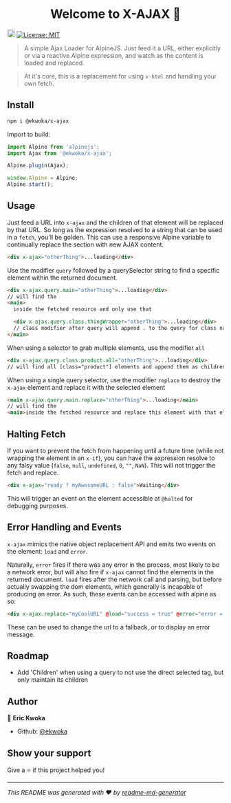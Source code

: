<h1 align="center">Welcome to X-AJAX 👋</h1>
<p>
  <a href="https://www.npmjs.com/package/@ekwoka/x-ajax"><img src="https://badge.fury.io/js/@ekwoka%2Fx-ajax.svg" alt="npm version" height="18"></a>
  <a href="#" target="_blank">
    <img alt="License: MIT" src="https://img.shields.io/badge/License-MIT-yellow.svg" />
  </a>
</p>

> A simple Ajax Loader for AlpineJS. Just feed it a URL, either explicitly or via a reactive Alpine expression, and watch as the content is loaded and replaced.

> At it's core, this is a replacement for using `x-html` and handling your own fetch.

## Install

```sh
npm i @ekwoka/x-ajax
```

Import to build:

```js
import Alpine from 'alpinejs';
import Ajax from '@ekwoka/x-ajax';

Alpine.plugin(Ajax);

window.Alpine = Alpine;
Alpine.start();
```

## Usage

Just feed a URL into `x-ajax` and the children of that element will be replaced by that URL. So long as the expression resolved to a string that can be used in a `fetch`, you'll be golden. This can use a responsive Alpine variable to continually replace the section with new AJAX content.

```html
<div x-ajax="otherThing">...loading</div>
```

Use the modifier `query` followed by a querySelector string to find a specific element within the returned document.

```html
<div x-ajax.query.main="otherThing">...loading</div>
// will find the
<main>
  inside the fetched resource and only use that

  <div x-ajax.query.class.thingWrapper="otherThing">...loading</div>
  // class modifier after query will append . to the query for class name support within the query modifier
</main>
```

When using a selector to grab multiple elements, use the modifier `all`

```html
<div x-ajax.query.class.product.all="otherThing">...loading</div>
// will find all [class="product"] elements and append them as children
```

When using a single query selector, use the modifier `replace` to destroy the `x-ajax` element and replace it with the selected element

```html
<main x-ajax.query.main.replace="otherThing">...loading</main>
// will find the
<main>inside the fetched resource and replace this element with that element</main>
```

## Halting Fetch

If you want to prevent the fetch from happening until a future time (while not wrapping the element in an `x-if`), you can have the expression resolve to any falsy value (`false`, `null`, `undefined`, `0`, `""`, `NaN`). This will not trigger the fetch and replace.

```html
<div x-ajax="ready ? myAwesomeURL : false">Waiting</div>
```

This will trigger an event on the element accessible at `@halted` for debugging purposes.

## Error Handling and Events

`x-ajax` mimics the native object replacement API and emits two events on the element: `load` and `error`.

Naturally, `error` fires if there was any error in the process, most likely to be a network error, but will also fire if `x-ajax` cannot find the elements in the returned document. `load` fires after the network call and parsing, but before actually swapping the dom elements, which generally is incapable of producing an error. As such, these events can be accessed with alpine as so:

```html
<div x-ajax.replace="myCoolURL" @load="success = true" @error="error = $event.detail"></div>
```

These can be used to change the url to a fallback, or to display an error message.

## Roadmap

- Add 'Children' when using a query to not use the direct selected tag, but only maintain its children

## Author

👤 **Eric Kwoka**

- Github: [@ekwoka](https://github.com/ekwoka)

## Show your support

Give a ⭐️ if this project helped you!

---

_This README was generated with ❤️ by [readme-md-generator](https://github.com/kefranabg/readme-md-generator)_
